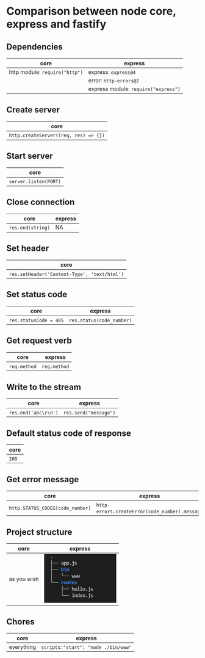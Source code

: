 # Comparison between node core, express and fastify

## Dependencies

| core | express
|---| --- |
|http module: `require("http")`| express: `express@4` |
| | error: `http-errors@2` |
| | express module: `require("express")` |

## Create server

core |
--- |
`http.createServer((req, res) => {})` |

## Start server

core |
--- |
`server.listen(PORT)` |

## Close connection

core | express |
--- | --- |
`res.end(string)`| NA |

## Set header

core |
--- |
`res.setHeader('Content-Type', 'text/html')` |

## Set status code

core | express |
--- | --- |
`res.statusCode = 405` | `res.status(code_number)` |

## Get request verb

core | express |
--- | --- |
`req.method` | `req.method` |

## Write to the stream

core | express |
--- | --- |
`res.end('abc\r\n')` | `res.send("message")` |

## Default status code of response

core |
--- |
`200` |

## Get error message

core | express |
--- | --- |
`http.STATUS_CODES[code_number]` | `http-errors.createError(code_number).message` |

## Project structure

core | express |
--- | --- |
as you wish | ![](../images/structureOfExpress.png)

## Chores

core | express |
--- | --- |
everything | `scripts`: `"start": "node ./bin/www"` |